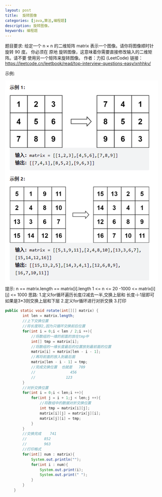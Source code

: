 ```yaml
---
layout: post
title:  旋转图像
categories: [java,算法,编程题]
description: 旋转图像。
keywords: 编程题
---
```


题目要求:
给定一个 n × n 的二维矩阵 matrix 表示一个图像。请你将图像顺时针旋转 90 度。
你必须在 原地 旋转图像，这意味着你需要直接修改输入的二维矩阵。请不要 使用另一个矩阵来旋转图像。
作者：力扣 (LeetCode)
链接：https://leetcode.cn/leetbook/read/top-interview-questions-easy/xnhhkv/

示例:

![1](https://raw.githubusercontent.com/PigPigLetsGo/imeages/master/202312272044174.jpg)提示:
n == matrix.length == matrix[i].length
1 <= n <= 20
-1000 <= matrix[i][j] <= 1000
思路: 
1.定义for循环遍历长度/2减去一半,交换上层和 长度-i-1层即可如果是3*3则交换上层和下层
2.定义for循环进行对折交换
3.打印

```java
public static void rotate(int[][] matrix) {
        int len = matrix.length;
        //上下交换位置
        //将长度除2,因为只循环交换前后位置
        for(int i = 0;i < len / 2;i ++){
            //将数组的一维的前面的放在tmp中
            int[] tmp = matrix[i];
            //将数组的一维长度最后的位置放到最前面的位置
            matrix[i] = matrix[len - i - 1];
            //再将前面的放入到最后面
            matrix[len - i - 1] = tmp;
            //完成交换位置  也就是   789
            //                456
            //              123
        }
        //对折交换位置
        for(int i = 0;i < len;i ++){
            for(int j = i + 1;j < len;j ++){
                //将数组中的数据对折交换位置
                int tmp = matrix[i][j];
                matrix[i][j] = matrix[j][i];
                matrix[j][i] = tmp;
            }
        }
        //交换完成    741
        //        852
        //        963
        //打印格式
        for(int[] num : matrix){
            System.out.println("");
            for(int i : num){
                System.out.print(i);
                System.out.print(" ");
            }
        }
    } 
```